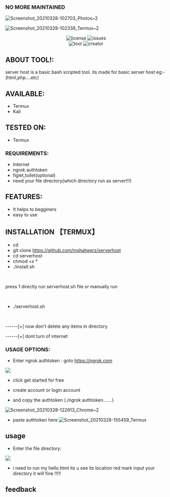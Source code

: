 
### NO MORE MAINTAINED

![Screenshot_20210328-102703_Photos~2](https://user-images.githubusercontent.com/72137242/112742909-6cf5db80-8fb0-11eb-96c1-a48412908bb2.jpg)

           


![Screenshot_20210328-102338_Termux~2](https://user-images.githubusercontent.com/72137242/112742925-85fe8c80-8fb0-11eb-8959-099e573dd711.jpg)
<p align="center">
<img title="license" src="https://img.shields.io/github/license/mshaheerz/serverhost">
<img title="issues" src="https://img.shields.io/github/issues/mshaheerz/serverhost">          
           
<br>
<img title="tool" src="https://img.shields.io/static/v1?label=TOOL&message=SERVERHOST&color=green">
<img title="creator" src="https://img.shields.io/static/v1?label=created%20by&message=shaheerez&color=blue">
<br>

## ABOUT TOOL!:
server host is a basic bash scripted tool. its made for basic server host eg:- (html,php....etc)
## AVAILABLE:
* Termux
* Kali
## TESTED ON:
* Termux

### REQUIREMENTS:
* Internet
* ngrok authtoken
* figlet,toilet(optional)
* need your file directory(which directory run as server!!!)
## FEATURES:
* It helps to begginers
* easy to use
## INSTALLATION 【TERMUX】
* cd
* git clone https://github.com/mshaheerz/serverhost
* cd serverhost
* chmod +x *
* ./install.sh


<br>


 press 1 directly run serverhost.sh file or manually run



<br>



* ./serverhost.sh


<br>


------[+] now don't delete any items in directory
<br>


------[+] dont turn of internet



### USAGE OPTIONS:
* Enter ngrok authtoken :
goto https://ngrok.com 

<a href="https://ngrok.com">
<img src="https://user-images.githubusercontent.com/72137242/112747910-04215a00-8fd6-11eb-8f5a-adb6d87fe330.jpg">
</a>


* click get started for free

* create account or login account

* and copy the authtoken (./ngrok authtoken.......)

![Screenshot_20210328-122613_Chrome~2](https://user-images.githubusercontent.com/72137242/112748005-b22d0400-8fd6-11eb-910d-109d303ca063.jpg)
* paste authtoken here
 ![Screenshot_20210328-155459_Termux](https://user-images.githubusercontent.com/72137242/112749290-0dfb8b00-8fdf-11eb-844b-02b106b7ea6f.jpg)

## usage
* Enter the file directory:
<a href="https://ngrok.com">
<img src="https://user-images.githubusercontent.com/72137242/112748301-72671c00-8fd8-11eb-8020-78dff1020e85.jpg">
</a>

* i need to run my hello.html its u see its location red mark input your directory it will fine !!!!!

## feedback







